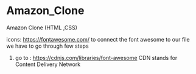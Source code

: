 # Amazon_Clone
Amazon Clone (HTML ,CSS)

icons: https://fontawesome.com/
to connect the font awesome to our file we have to go through few steps 
1) go to : https://cdnjs.com/libraries/font-awesome
CDN stands for Content Delivery Network

